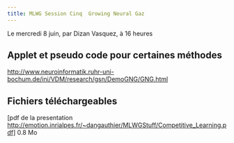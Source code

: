 ```yaml
---
title: MLWG Session Cinq  Growing Neural Gaz
---
```




Le mercredi 8 juin, par Dizan Vasquez, à 16 heures

## Applet et pseudo code pour certaines méthodes ##

http://www.neuroinformatik.ruhr-uni-bochum.de/ini/VDM/research/gsn/DemoGNG/GNG.html

## Fichiers téléchargeables ##

[pdf de la presentation  http://emotion.inrialpes.fr/~dangauthier/MLWGStuff/Competitive_Learning.pdf] 0.8 Mo
